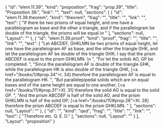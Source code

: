 {
  "id": "elem.11.39",
  "kind": "proposition",
  "frag": "prop.39",
  "title": "Proposition 39.",
  "link": "",
  "text": null,
  "sections": [
    {
      "id": "elem.11.39.theorem",
      "kind": "theorem",
      "frag": "",
      "title": "",
      "link": "",
      "text": [
        "If there be two prisms of equal height, and one have a parallelogram as base and the other a triangle, and if the parallelogram be double of the triangle, the prisms will be equal.\n      "
      ],
      "sections": null,
      "Layout": ""
    },
    {
      "id": "elem.11.39.proof",
      "kind": "proof",
      "frag": "",
      "title": "",
      "link": "",
      "text": [
        "Let ABCDEF, GHKLMN be two prisms of equal height, let one have the parallelogram AF as base, and the other the triangle GHK, and let the parallelogram AF be double of the triangle GHK; I say that the prism ABCDEF is equal to the prism GHKLMN. \n      ",
        "For let the solids AO, GP be completed. ",
        "Since the parallelogram AF is double of the triangle GHK, while the parallelogram HK is also double of the triangle GHK, [<a href=\"/books/1/#prop.34\">I. 34</a>] therefore the parallelogram AF is equal to the parallelogram HK. ",
        "But parallelepipedal solids which are on equal bases and of the same height are equal to one another; [<a href=\"/books/11/#prop.31\">XI. 31</a>] therefore the solid AO is equal to the solid GP. ",
        "And the prism ABCDEF is half of the solid AO, and the prism GHKLMN is half of the solid GP; [<a href=\"/books/11/#prop.28\">XI. 28</a>] therefore the prism ABCDEF is equal to the prism GHKLMN. "
      ],
      "sections": null,
      "Layout": ""
    },
    {
      "id": "",
      "kind": "qed",
      "frag": "",
      "title": "",
      "link": "",
      "text": [
        "Therefore etc. Q. E. D."
      ],
      "sections": null,
      "Layout": ""
    }
  ],
  "Layout": "proposition"
}
